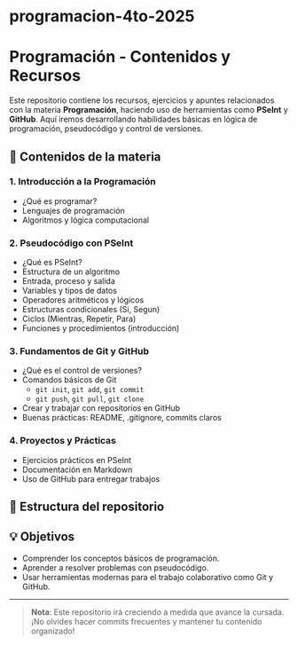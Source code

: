 # programacion-4to-2025
# Programación - Contenidos y Recursos

Este repositorio contiene los recursos, ejercicios y apuntes relacionados con la materia **Programación**, haciendo uso de herramientas como **PSeInt** y **GitHub**. Aquí iremos desarrollando habilidades básicas en lógica de programación, pseudocódigo y control de versiones.

## 🧠 Contenidos de la materia

### 1. Introducción a la Programación
- ¿Qué es programar?
- Lenguajes de programación
- Algoritmos y lógica computacional

### 2. Pseudocódigo con PSeInt
- ¿Qué es PSeInt?
- Estructura de un algoritmo
- Entrada, proceso y salida
- Variables y tipos de datos
- Operadores aritméticos y lógicos
- Estructuras condicionales (Si, Segun)
- Ciclos (Mientras, Repetir, Para)
- Funciones y procedimientos (introducción)

### 3. Fundamentos de Git y GitHub
- ¿Qué es el control de versiones?
- Comandos básicos de Git
  - `git init`, `git add`, `git commit`
  - `git push`, `git pull`, `git clone`
- Crear y trabajar con repositorios en GitHub
- Buenas prácticas: README, .gitignore, commits claros

### 4. Proyectos y Prácticas
- Ejercicios prácticos en PSeInt
- Documentación en Markdown
- Uso de GitHub para entregar trabajos

## 📁 Estructura del repositorio


## 💡 Objetivos
- Comprender los conceptos básicos de programación.
- Aprender a resolver problemas con pseudocódigo.
- Usar herramientas modernas para el trabajo colaborativo como Git y GitHub.

---

> **Nota**: Este repositorio irá creciendo a medida que avance la cursada. ¡No olvides hacer commits frecuentes y mantener tu contenido organizado!

